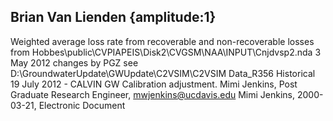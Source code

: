 ## Brian Van Lienden {amplitude:1} 
Weighted average loss rate from recoverable and non-recoverable losses from Hobbes\public\CVPIAPEIS\Disk2\CVGSM\NAA\INPUT\Cnjdvsp2.nda   3 May 2012 changes by PGZ see D:\GroundwaterUpdate\GWUpdate\C2VSIM\C2VSIM Data_R356 Historical         19 July 2012 - CALVIN GW Calibration adjustment.
Mimi Jenkins, Post Graduate Research Engineer, mwjenkins@ucdavis.edu
Mimi Jenkins, 2000-03-21, Electronic Document
